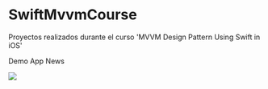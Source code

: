 # SwiftMvvmCourse
Proyectos realizados durante el curso 'MVVM Design Pattern Using Swift in iOS'


Demo App News

![](MyNews/MyNews.gif)

